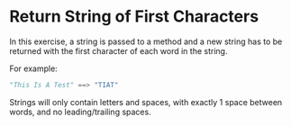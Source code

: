 # Return String of First Characters

In this exercise, a string is passed to a method and a new string has to be returned with the first character of each word in the string.

For example:

```python
"This Is A Test" ==> "TIAT"
```

Strings will only contain letters and spaces, with exactly 1 space between words, and no leading/trailing spaces.
